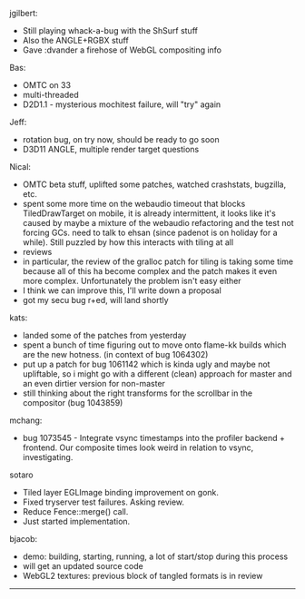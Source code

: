 jgilbert:
* Still playing whack-a-bug with the ShSurf stuff
* Also the ANGLE+RGBX stuff
* Gave :dvander a firehose of WebGL compositing info

Bas:
* OMTC on 33
* multi-threaded
* D2D1.1 - mysterious mochitest failure, will "try" again

Jeff:
* rotation bug, on try now, should be ready to go soon
* D3D11 ANGLE, multiple render target questions

Nical:
* OMTC beta stuff, uplifted some patches, watched crashstats, bugzilla, etc.
* spent some more time on the webaudio timeout that blocks TiledDrawTarget on mobile, it is already intermittent, it looks like it's caused by maybe a mixture of the webaudio refactoring and the test not forcing GCs. need to talk to ehsan (since padenot is on holiday for a while). Still puzzled by how this interacts with tiling at all
* reviews
* in particular, the review of the gralloc patch for tiling is taking some time because all of this ha become complex and the patch makes it even more complex. Unfortunately the problem isn't easy either
* I think we can improve this, I'll write down a proposal
* got my secu bug r+ed, will land shortly

kats:
* landed some of the patches from yesterday
* spent a bunch of time figuring out to move onto flame-kk builds which are the new hotness. (in context of bug 1064302)
* put up a patch for bug 1061142 which is kinda ugly and maybe not upliftable, so i might go with a different (clean) approach for master and an even dirtier version for non-master
* still thinking about the right transforms for the scrollbar in the compositor (bug 1043859)

mchang:
* bug 1073545 - Integrate vsync timestamps into the profiler backend + frontend. Our composite times look weird in relation to vsync, investigating.

sotaro
* Tiled layer EGLImage binding improvement on gonk.
* Fixed tryserver test failures. Asking review.
* Reduce Fence::merge() call.
* Just started implementation.

bjacob:
* demo: building, starting, running, a lot of start/stop during this process
* will get an updated source code
* WebGL2 textures: previous block of tangled formats is in review

________________


